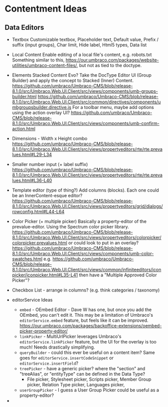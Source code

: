 # Contentment Ideas

## Data Editors

- Textbox
  Customizable textbox, Placeholder text, Default value, Prefix / suffix (input groups), Char limit, Hide label, Html5 types, Data list

- Local Content
  Enable editing of a local file's content, e.g. robots.txt
  Something similar to this, https://our.umbraco.com/packages/website-utilities/umbraco-content-files/, but not as tied to the doctype.

- Elements
  Stacked Content Evo? Take the DocType Editor UI (Group Builder) and apply the concept to Stacked (Inner) Content.
  https://github.com/umbraco/Umbraco-CMS/blob/release-8.1.0/src/Umbraco.Web.UI.Client/src/views/components/umb-groups-builder.html
  https://github.com/umbraco/Umbraco-CMS/blob/release-8.1.0/src/Umbraco.Web.UI.Client/src/common/directives/components/umbgroupsbuilder.directive.js
  For a toolbar menu, maybe add options using the action overlay UI?
  https://github.com/umbraco/Umbraco-CMS/blob/release-8.1.0/src/Umbraco.Web.UI.Client/src/views/components/umb-confirm-action.html

- Dimensions - Width x Height combo
  https://github.com/umbraco/Umbraco-CMS/blob/release-8.1.0/src/Umbraco.Web.UI.Client/src/views/propertyeditors/rte/rte.prevalues.html#L29-L34

- Smaller number input (+ label suffix)
  https://github.com/umbraco/Umbraco-CMS/blob/release-8.1.0/src/Umbraco.Web.UI.Client/src/views/propertyeditors/rte/rte.prevalues.html#L36-L40

- Template editor (type of thing?) Add columns (blocks). Each one could be an InnerContent-esque editor?
  https://github.com/umbraco/Umbraco-CMS/blob/release-8.1.0/src/Umbraco.Web.UI.Client/src/views/propertyeditors/grid/dialogs/rowconfig.html#L44-L64

- Color Picker (+ multiple picker)
  Basically a property-editor of the prevalue-editor. Using the Spectrum color picker library.
  https://github.com/umbraco/Umbraco-CMS/blob/release-8.1.0/src/Umbraco.Web.UI.Client/src/views/propertyeditors/colorpicker/colorpicker.prevalues.html
  or could look to put <umb-color-swatches> in an overlay?
  https://github.com/umbraco/Umbraco-CMS/blob/release-8.1.0/src/Umbraco.Web.UI.Client/src/views/components/umb-color-swatches.html
  e.g. https://github.com/umbraco/Umbraco-CMS/blob/release-8.1.0/src/Umbraco.Web.UI.Client/src/views/common/infiniteeditors/iconpicker/iconpicker.html#L35-L41
  then have a "Multiple Approved Color Picker"?

- Checkbox List - arrange in columns? (e.g. think categories / taxonomy)

- editorService Ideas
  - `embed` - OEmbed Editor - Dave W has one, but once you add the OEmbed, you can't edit it. This may be a limitation of Umbraco's `editorService.embed` feature, but feels like it can be improved.
    https://our.umbraco.com/packages/backoffice-extensions/oembed-picker-property-editor/
  - `linkPicker` - MultiUrlPicker leverages Umbraco's `editorService.linkPicker` feature, but the UI for the overlay is too much! Needs drastically simplifying.
  - `queryBuilder` - could this ever be useful on a content item? Same goes for `editorService.insertCodeSnippet` or `editorService.insertField`?
  - `treePicker` - have a generic picker? where the "section" and "treeAlias", or "entityType" can be defined in the Data Type?
    - File picker, Stylesheet picker, Scripts picker, Member Group picker, Relation Type picker, Languages picker, 
  - `userGroupPicker` - I guess a User Group Picker could be useful as a property-editor?

- 
